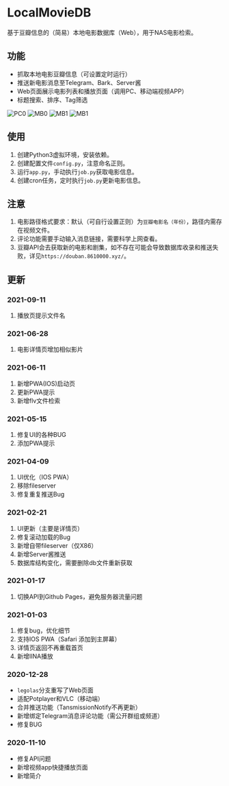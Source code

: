 # LocalMovieDB
基于豆瓣信息的（简易）本地电影数据库（Web），用于NAS电影检索。


## 功能
- 抓取本地电影豆瓣信息（可设置定时运行）
- 推送新电影消息至Telegram、Bark、Server酱
- Web页面展示电影列表和播放页面（调用PC、移动端视频APP）
- 标题搜索、排序、Tag筛选

![PC0](https://raw.githubusercontent.com/Rocket-Factory/LocalMovieDB/legolas/preview/PC0.jpg)
![MB0](https://raw.githubusercontent.com/Rocket-Factory/LocalMovieDB/legolas/preview/PC1.jpg)
![MB1](https://raw.githubusercontent.com/Rocket-Factory/LocalMovieDB/legolas/preview/mb0.jpg)
![MB1](https://raw.githubusercontent.com/Rocket-Factory/LocalMovieDB/legolas/preview/mb1.jpg)


## 使用
1. 创建Python3虚拟环境，安装依赖。
2. 创建配置文件`config.py`，注意命名正则。
3. 运行`app.py`，手动执行`job.py`获取电影信息。
4. 创建cron任务，定时执行`job.py`更新电影信息。

## 注意
1. 电影路径格式要求：默认（可自行设置正则）为`豆瓣电影名（年份）`，路径内需存在视频文件。
2. 评论功能需要手动输入消息链接，需要科学上网查看。
3. 豆瓣API会去获取新的电影和剧集，如不存在可能会导致数据库收录和推送失败，详见`https://douban.8610000.xyz/`。

## 更新
### 2021-09-11
1. 播放页提示文件名

### 2021-06-28
1. 电影详情页增加相似影片

### 2021-06-11
1. 新增PWA(IOS)启动页
2. 更新PWA提示
3. 新增flv文件检索

### 2021-05-15
1. 修复UI的各种BUG
2. 添加PWA提示

### 2021-04-09
1. UI优化（IOS PWA）
2. 移除fileserver
3. 修复重复推送Bug

### 2021-02-21
1. UI更新（主要是详情页）
2. 修复滚动加载的Bug
3. 新增自带fileserver（仅X86）
4. 新增Server酱推送
5. 数据库结构变化，需要删除db文件重新获取

### 2021-01-17
1. 切换API到Github Pages，避免服务器流量问题

### 2021-01-03
1. 修复bug，优化细节
2. 支持IOS PWA（Safari 添加到主屏幕）
3. 详情页返回不再重载首页
4. 新增IINA播放

### 2020-12-28
- `legolas`分支重写了Web页面
- 适配Potplayer和VLC（移动端）
- 合并推送功能（TansmissionNotify不再更新）
- 新增绑定Telegram消息评论功能（需公开群组或频道）
- 修复BUG

### 2020-11-10
- 修复API问题
- 新增视频app快捷播放页面
- 新增简介
